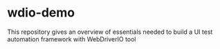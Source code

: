 # wdio-demo
This repository gives an overview of essentials needed to build a UI test automation framework with WebDriverIO tool
